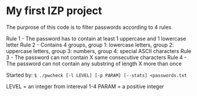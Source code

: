 # My first IZP project

The purprose of this code is to filter passwords according to 4 rules

Rule 1 - The password has to contain at least 1 uppercase and 1 lowercase letter
Rule 2 - Contains 4 groups, group 1: lowercase letters, group 2: uppercase letters, group 3: numbers, group 4: special ASCII characters
Rule 3 - The password can not contain X same consecutive characters
Rule 4 - The password can not contain any substring of length X more than once

Started by: `$ ./pwcheck [-l LEVEL] [-p PARAM] [--stats] <passwords.txt`

LEVEL = an integer from intereval 1-4
PARAM = a positive integer
